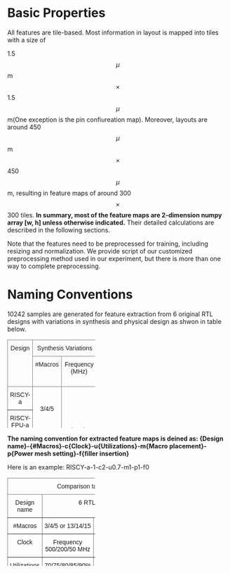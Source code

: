 # Basic Properties
All features are tile-based. Most information in layout is mapped into tiles with a size of 

1.5$$\mu$$m$$\times$$1.5$$\mu$$m(One exception is the pin confiureation map).
Moreover, layouts are around 450$$\mu$$m$$\times$$450$$\mu$$m, resulting in feature maps of around 300$$\times$$300 tiles. **In summary, most of the feature maps are 2-dimension numpy array [w, h] unless otherwise indicated.** Their detailed calculations are described in the following sections.

Note that the features need to be preprocessed for training, including resizing and normalization. We provide script of our customized preprocessing method used in our experiment, but there is more than one way to complete preprocessing.



# Naming Conventions

10242 samples are generated for feature extraction from 6 original RTL designs with variations in synthesis and physical design as shwon in table below. 

<style type="text/css">
.tg  {border-collapse:collapse;border-spacing:0;}
.tg {width:100px;height:100px}
.tg td{border-color:black;border-style:solid;border-width:1px;font-family:Arial, sans-serif;font-size:14px;
  overflow:hidden;padding:10px 5px;word-break:normal;}
.tg th{border-color:black;border-style:solid;border-width:1px;font-family:Arial, sans-serif;font-size:14px;
  font-weight:normal;overflow:hidden;padding:10px 5px;word-break:normal;}
.tg .tg-c3ow{border-color:inherit;text-align:center;vertical-align:top}
</style>
<table class="tg">
<thead>
  <tr>
    <th class="tg-c3ow" rowspan="2">Design</th>
    <th class="tg-c3ow" colspan="2">Synthesis Variations</th>
    <th class="tg-c3ow" colspan="4">Physical Design Variations</th>
  </tr>
  <tr>
    <th class="tg-c3ow">#Macros</th>
    <th class="tg-c3ow">Frequency<br>(MHz)</th>
    <th class="tg-c3ow">Utilizations<br>(%)</th>
    <th class="tg-c3ow">#Macro<br>Placement</th>
    <th class="tg-c3ow">#Power Mesh<br>Setting</th>
    <th class="tg-c3ow">Filler Insertion</th>
  </tr>
</thead>
<tbody>
  <tr>
    <td class="tg-c3ow">RISCY-a</td>
    <td class="tg-c3ow" rowspan="3"><br><br>3/4/5</td>
    <td class="tg-c3ow" rowspan="6"><br><br><br><br><br>50/200/500<br></td>
    <td class="tg-c3ow" rowspan="6"><br><br><br><br><br>70/75/80/85/90</td>
    <td class="tg-c3ow" rowspan="6"><br><br><br><br><br>3</td>
    <td class="tg-c3ow" rowspan="6"><br><br><br><br><br>8</td>
    <td class="tg-c3ow" rowspan="6"><br><br><br><br>After Placement<br>/After Routing</td>
  </tr>
  <tr>
    <td class="tg-c3ow">RISCY-FPU-a</td>
  </tr>
  <tr>
    <td class="tg-c3ow">zero-riscy-a</td>
  </tr>
  <tr>
    <td class="tg-c3ow">RISCY-b</td>
    <td class="tg-c3ow" rowspan="3"><br><br>13/14/15</td>
  </tr>
  <tr>
    <td class="tg-c3ow">RISCY-FPU-b</td>
  </tr>
  <tr>
    <td class="tg-c3ow">zero-riscy-b</td>
  </tr>
</tbody>
</table>

**The naming convention for extracted feature maps is deined as: {Design name}-{#Macros}-c{Clock}-u{Utilizations}-m{Macro placement}-p{Power mesh setting}-f{filler insertion}**

Here is an example: RISCY-a-1-c2-u0.7-m1-p1-f0

<style type="text/css">
.tg  {border-collapse:collapse;border-spacing:0;}
.tg {width:200px;height:200px}
.tg td{border-color:black;border-style:solid;border-width:1px;font-family:Arial, sans-serif;font-size:14px;
  overflow:hidden;padding:10px 5px;word-break:normal;}
.tg th{border-color:black;border-style:solid;border-width:1px;font-family:Arial, sans-serif;font-size:14px;
  font-weight:normal;overflow:hidden;padding:10px 5px;word-break:normal;}
.tg .tg-c3ow{border-color:inherit;text-align:center;vertical-align:top}
</style>
<table class="tg">
<thead>
  <tr>
    <th class="tg-c3ow" colspan="3">Comparison table</th>
  </tr>
</thead>
<tbody>
  <tr>
    <td class="tg-c3ow">Design name</td>
    <td class="tg-c3ow" colspan="2">6 RTL designs</td>
  </tr>
  <tr>
    <td class="tg-c3ow">#Macros</td>
    <td class="tg-c3ow">3/4/5 or 13/14/15</td>
    <td class="tg-c3ow">1/2/3</td>
  </tr>
  <tr>
    <td class="tg-c3ow">Clock</td>
    <td class="tg-c3ow">Frequency 500/200/50 MHz</td>
    <td class="tg-c3ow">Clock period 2/5/20 ns</td>
  </tr>
  <tr>
    <td class="tg-c3ow">Utilizations</td>
    <td class="tg-c3ow">70/75/80/85/90%</td>
    <td class="tg-c3ow">0.7/0.75/0.8/0.85/0.9</td>
  </tr>
  <tr>
    <td class="tg-c3ow">Macro placement</td>
    <td class="tg-c3ow">3</td>
    <td class="tg-c3ow">1/2/3</td>
  </tr>
  <tr>
    <td class="tg-c3ow">Power mesh setting</td>
    <td class="tg-c3ow">8</td>
    <td class="tg-c3ow">1/2/3/4/5/6/7/8</td>
  </tr>
  <tr>
    <td class="tg-c3ow">filler insertion</td>
    <td class="tg-c3ow">After placement/After routing</td>
    <td class="tg-c3ow">1/0</td>
  </tr>
</tbody>
</table>




